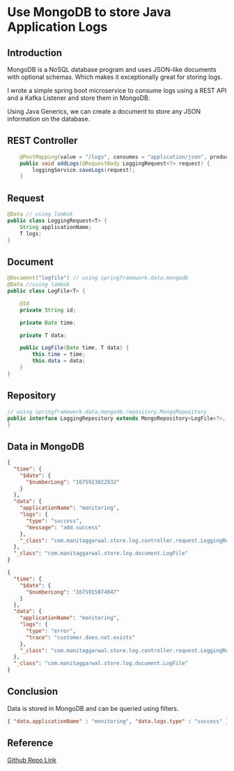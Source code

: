 # Use MongoDB to store Java Application Logs

## Introduction

MongoDB is a NoSQL database program and uses JSON-like documents with optional schemas. Which makes it exceptionally great for storing logs.

I wrote a simple spring boot microservice to consume logs using a REST API and a Kafka Listener and store them in MongoDB.

Using Java Generics, we can create a document to store any JSON information on the database.

## REST Controller

```java
    @PostMapping(value = "/logs", consumes = "application/json", produces = "text/plain")
    public void addLogs(@RequestBody LoggingRequest<?> request) {
        loggingService.saveLogs(request);
    }
```

## Request

```java
@Data // using lombok
public class LoggingRequest<T> {
    String applicationName;
    T logs;
}
```

## Document

```java
@Document("logfile") // using springframework.data.mongodb
@Data //using lombok
public class LogFile<T> {

    @Id
    private String id;

    private Date time;

    private T data;

    public LogFile(Date time, T data) {
        this.time = time;
        this.data = data;
    }
}
```

## Repository

```java
// using springframework.data.mongodb.repository.MongoRepository
public interface LoggingRepository extends MongoRepository<LogFile<?>, String> {
}
```

## Data in MongoDB

```json
{
  "time": {
    "$date": {
      "$numberLong": "1675923022932"
    }
  },
  "data": {
    "applicationName": "monitoring",
    "logs": {
      "type": "success",
      "message": "add.success"
    },
    "_class": "com.manitaggarwal.store.log.controller.request.LoggingRequest"
  },
  "_class": "com.manitaggarwal.store.log.document.LogFile"
}

{
  "time": {
    "$date": {
      "$numberLong": "1675915874047"
    }
  },
  "data": {
    "applicationName": "monitoring",
    "logs": {
      "type": "error",
      "trace": "customer.does.not.exists"
    },
    "_class": "com.manitaggarwal.store.log.controller.request.LoggingRequest"
  },
  "_class": "com.manitaggarwal.store.log.document.LogFile"
}
```

## Conclusion

Data is stored in MongoDB and can be queried using filters.

```json
{ "data.applicationName" : "monitoring", "data.logs.type" : "success" }
```

## Reference

[Github Repo Link](https://github.com/manitaggarwal/logging-service)